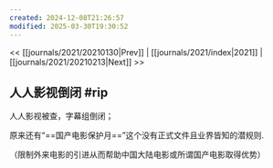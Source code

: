 ```yaml
---
created: 2024-12-08T21:26:57
modified: 2025-03-30T19:30:52
---
```


<< [[journals/2021/20210130|Prev]] | [[journals/2021/index|2021]] | [[journals/2021/20210213|Next]] >>

## 人人影视倒闭 #rip

人人影视被查，字幕组倒闭；

原来还有“==国产电影保护月==”这个没有正式文件且业界皆知的潜规则.

（限制外来电影的引进从而帮助中国大陆电影或所谓国产电影取得优势）
